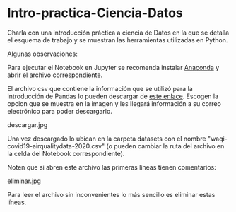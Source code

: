 # Intro-practica-Ciencia-Datos
Charla con una introducción práctica a ciencia de Datos en la que se detalla el esquema de trabajo y se muestran las herramientas utilizadas en Python.

Algunas observaciones:

Para ejecutar el Notebook en Jupyter se recomenda instalar [Anaconda](https://youtu.be/OmmklYlRGzo) y abrir el archivo correspondiente.

El archivo csv que contiene la información que se utilizó para la introducción de Pandas lo pueden descargar de [este enlace](https://aqicn.org/data-platform/covid19/).
Escogen la opcion que se muestra en la imagen y les llegará información a su correo electrónico para poder descargarlo.

descargar.jpg

Una vez descargado lo ubican en la carpeta datasets con el nombre "waqi-covid19-airqualitydata-2020.csv" (o pueden cambiar la ruta del archivo en la celda del Notebook correspondiente).

Noten que si abren este archivo las primeras líneas tienen comentarios:

eliminar.jpg

Para leer el archivo sin inconvenientes lo más sencillo es eliminar estas líneas.
